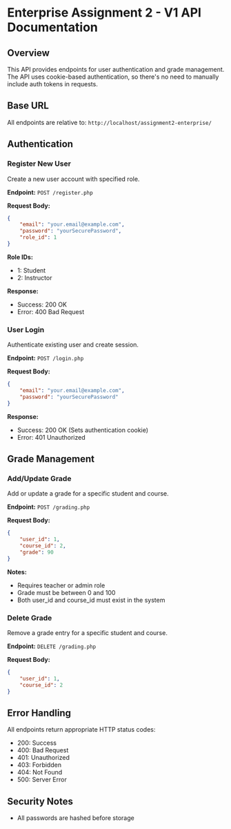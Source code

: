 # Enterprise Assignment 2 - V1 API Documentation

## Overview
This API provides endpoints for user authentication and grade management. The API uses cookie-based authentication, so there's no need to manually include auth tokens in requests.

## Base URL
All endpoints are relative to: `http://localhost/assignment2-enterprise/`

## Authentication

### Register New User
Create a new user account with specified role.

**Endpoint:** `POST /register.php`

**Request Body:**
```json
{
    "email": "your.email@example.com",
    "password": "yourSecurePassword",
    "role_id": 1
}
```

**Role IDs:**
- 1: Student
- 2: Instructor 

**Response:**
- Success: 200 OK
- Error: 400 Bad Request

### User Login
Authenticate existing user and create session.

**Endpoint:** `POST /login.php`

**Request Body:**
```json
{
    "email": "your.email@example.com",
    "password": "yourSecurePassword"
}
```

**Response:**
- Success: 200 OK (Sets authentication cookie)
- Error: 401 Unauthorized

## Grade Management

### Add/Update Grade
Add or update a grade for a specific student and course.

**Endpoint:** `POST /grading.php`

**Request Body:**
```json
{
    "user_id": 1,
    "course_id": 2,
    "grade": 90
}
```

**Notes:**
- Requires teacher or admin role
- Grade must be between 0 and 100
- Both user_id and course_id must exist in the system

### Delete Grade
Remove a grade entry for a specific student and course.

**Endpoint:** `DELETE /grading.php`

**Request Body:**
```json
{
    "user_id": 1,
    "course_id": 2
}
```

## Error Handling
All endpoints return appropriate HTTP status codes:
- 200: Success
- 400: Bad Request
- 401: Unauthorized
- 403: Forbidden
- 404: Not Found
- 500: Server Error

## Security Notes
- All passwords are hashed before storage